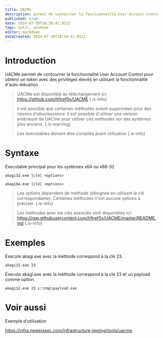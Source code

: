```yaml
---
title: UACMe
description: permet de contourner la fonctionnalité User Account Control pour obtenir un token avec des privilèges élevés en utilisant la fonctionnalité d'auto-élévation.
published: true
date: 2024-07-30T18:50:41.911Z
tags: outil, windows
editor: markdown
dateCreated: 2024-07-30T18:50:41.911Z
---
```


# Introduction

UACMe permet de contourner la fonctionnalité User Account Control pour obtenir un token avec des privilèges élevés en utilisant la fonctionnalité d'auto-élévation.

> UACMe est disponible au téléchargement ici: https://github.com/hfiref0x/UACME
> {.is-info}

> Il est possible que certaines méthodes soient supprimées pour des raisons d'obsolescence. Il est possible d'utiliser une version antèrieure de UACme pour utiliser ces méthodes sur des systèmes plus anciens.
> {.is-warning}

> Les éxecutables doivent être compilés avant utilisation
> {.is-info}

# Syntaxe

Éxecutable principal pour les systèmes x64 ou x86-32

`akagi32.exe [clé] <options>`

`akagi64.exe [clé] <options>`

> Les options dépendent de méthode (désignée en utilisant la clé correspondante). Certaines méthodes n'ont aucune options à préciser.
> {.is-info}

> Les méthodes avec les clés associés sont disponibles ici: https://raw.githubusercontent.com/hfiref0x/UACME/master/README.md
> {.is-info}

# Exemples

Éxecute akagi.exe avec la méthode correspond à la clé 23.

`akagi32.exe 23`

Éxecute akagi.exe avec la méthode correspond à la clé 23 et un payload comme option.

`akagi32.exe 23 c:\tmp\payload.exe`

# Voir aussi

Exemple d'utilisation

https://infra.newerasec.com/infrastructure-testing/tools/uacme
